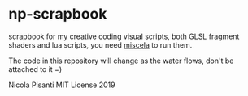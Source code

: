 np-scrapbook
=====================================
scrapbook for my creative coding visual scripts, both GLSL fragment shaders and lua scripts, you need [miscela](https://github.com/npisanti/np-miscela) to run them.

The code in this repository will change as the water flows, don't be attached to it =) 

Nicola Pisanti MIT License 2019   

